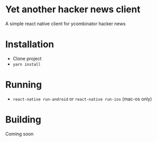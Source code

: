 # Yet another hacker news client

A simple react native client for ycombinator hacker news

# Installation

- Clone project
- `yarn install`

# Running

- `react-native run-android` or `react-native run-ios` (mac-os only)

# Building

Coming soon
